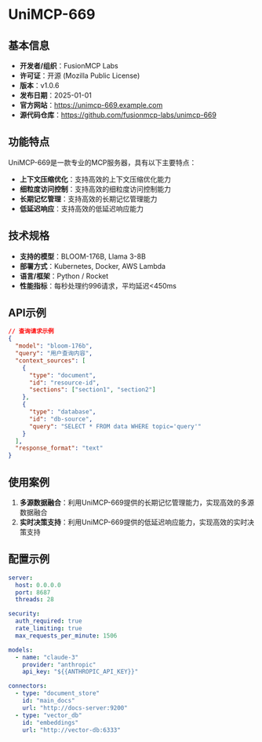 # UniMCP-669

## 基本信息

- **开发者/组织**：FusionMCP Labs
- **许可证**：开源 (Mozilla Public License)
- **版本**：v1.0.6
- **发布日期**：2025-01-01
- **官方网站**：https://unimcp-669.example.com
- **源代码仓库**：https://github.com/fusionmcp-labs/unimcp-669

## 功能特点

UniMCP-669是一款专业的MCP服务器，具有以下主要特点：

- **上下文压缩优化**：支持高效的上下文压缩优化能力
- **细粒度访问控制**：支持高效的细粒度访问控制能力
- **长期记忆管理**：支持高效的长期记忆管理能力
- **低延迟响应**：支持高效的低延迟响应能力


## 技术规格

- **支持的模型**：BLOOM-176B, Llama 3-8B
- **部署方式**：Kubernetes, Docker, AWS Lambda
- **语言/框架**：Python / Rocket
- **性能指标**：每秒处理约996请求，平均延迟<450ms

## API示例

```json
// 查询请求示例
{
  "model": "bloom-176b",
  "query": "用户查询内容",
  "context_sources": [
    {
      "type": "document",
      "id": "resource-id",
      "sections": ["section1", "section2"]
    },
    {
      "type": "database",
      "id": "db-source",
      "query": "SELECT * FROM data WHERE topic='query'"
    }
  ],
  "response_format": "text"
}
```

## 使用案例

1. **多源数据融合**：利用UniMCP-669提供的长期记忆管理能力，实现高效的多源数据融合
2. **实时决策支持**：利用UniMCP-669提供的低延迟响应能力，实现高效的实时决策支持


## 配置示例

```yaml
server:
  host: 0.0.0.0
  port: 8687
  threads: 28

security:
  auth_required: true
  rate_limiting: true
  max_requests_per_minute: 1506

models:
  - name: "claude-3"
    provider: "anthropic"
    api_key: "${{ANTHROPIC_API_KEY}}"

connectors:
  - type: "document_store"
    id: "main_docs"
    url: "http://docs-server:9200"
  - type: "vector_db"
    id: "embeddings"
    url: "http://vector-db:6333"
```
